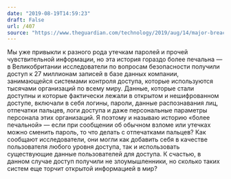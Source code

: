 ```yaml
---
date: "2019-08-19T14:59:23"
draft: False
url: /407
source: "https://www.theguardian.com/technology/2019/aug/14/major-breach-found-in-biometrics-system-used-by-banks-uk-police-and-defence-firms"
---
```


Мы уже привыкли к разного рода утечкам паролей и прочей чувствительной информации, но эта история гораздо более печальна — в Великобритании исследователи по вопросам безопасности получили доступ к 27 миллионам записей в базе данных компании, занимающейся системами контроля доступа, которые используются тысячами организаций по всему миру. Данные, которые стали доступны и которые фактически лежали в открытом и нешифрованном доступе, включали в себя логины, пароли, данные распознавания лиц, отпечатки пальцев, логи доступа и даже персональные параметры персонала этих организаций.
Я поэтому и называю историю «более печальной» — если при сообщении об обычном взломе или утечках можно сменить пароль, то что делать с отпечатками пальцев? 
Как сообщают исследователи, они могли как добавить себя в качестве пользователя любого уровня доступа, так и использовать существующие данные пользователей для доступа. К счастью, в данном случае доступ получили не злоумышленники, но сколько таких систем еще торчит открытой информацией в мир?
